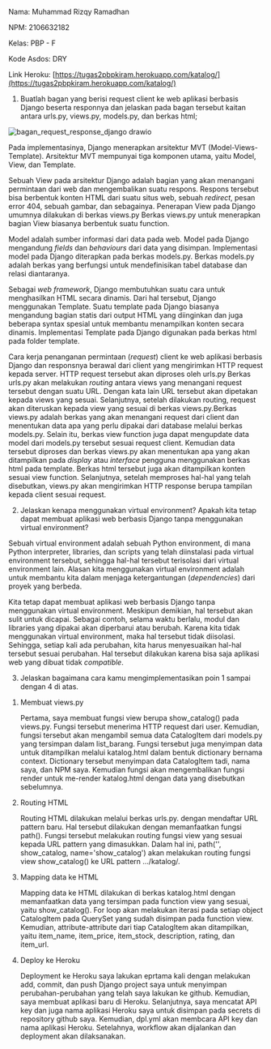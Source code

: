 Nama: Muhammad Rizqy Ramadhan

NPM: 2106632182

Kelas: PBP - F

Kode Asdos: DRY

Link Heroku: [https://tugas2pbpkiram.herokuapp.com/katalog/](https://tugas2pbpkiram.herokuapp.com/katalog/)

1. Buatlah bagan yang berisi request client ke web aplikasi berbasis Django beserta responnya dan jelaskan pada bagan tersebut kaitan antara urls.py, views.py, models.py, dan berkas html;

![bagan_request_response_django drawio](https://user-images.githubusercontent.com/87021641/190053310-3124e853-6d1f-4a38-a2e1-d8bae49013b8.png)

Pada implementasinya, Django menerapkan arsitektur MVT (Model-Views-Template). Arsitektur MVT mempunyai tiga komponen utama, yaitu Model, View, dan Template.

Sebuah View pada arsitektur Django adalah bagian yang akan menangani permintaan dari web dan mengembalikan suatu respons. Respons tersebut bisa berbentuk konten HTML dari suatu situs web, sebuah _redirect_, pesan error 404, sebuah gambar, dan sebagainya. Penerapan View pada Django umumnya dilakukan di berkas views.py Berkas views.py untuk menerapkan bagian View biasanya berbentuk suatu function. 

Model adalah sumber informasi dari data pada web. Model pada Django mengandung _fields_ dan _behaviours_ dari data yang disimpan. Implementasi model pada Django diterapkan pada berkas models.py. Berkas models.py adalah berkas yang berfungsi untuk mendefinisikan tabel database dan relasi diantaranya. 

Sebagai _web framework_, Django membutuhkan suatu cara untuk menghasilkan HTML secara dinamis. Dari hal tersebut, Django menggunakan Template. Suatu template pada Django biasanya mengandung bagian statis dari output HTML yang diinginkan dan juga beberapa syntax spesial untuk membantu menampilkan konten secara dinamis. Implementasi Template pada Django digunakan pada berkas html pada folder template.

Cara kerja penanganan permintaan (_request_) client ke web aplikasi berbasis Django dan responsnya berawal dari client yang mengirimkan HTTP request kepada server. HTTP request tersebut akan diproses oleh urls.py Berkas urls.py akan melakukan _routing_ antara views yang menangani request tersebut dengan suatu URL. Dengan kata lain URL tersebut akan dipetakan kepada views yang sesuai. Selanjutnya, setelah dilakukan routing, request akan diteruskan kepada view yang sesuai di berkas views.py.Berkas views.py adalah berkas yang akan menangani request dari client dan menentukan data apa yang perlu dipakai dari database melalui berkas models.py. Selain itu, berkas view function juga dapat mengupdate data model dari models.py tersebut sesuai request client. Kemudian data tersebut diproses dan berkas views.py akan menentukan apa yang akan ditampilkan pada _display_ atau _interface_ pengguna menggunakan berkas html pada template. Berkas html tersebut juga akan ditampilkan  konten sesuai view function. Selanjutnya, setelah memproses hal-hal yang telah disebutkan, views.py akan mengirimkan HTTP response berupa tampilan kepada client sesuai request.

2. Jelaskan kenapa menggunakan virtual environment? Apakah kita tetap dapat membuat aplikasi web berbasis Django tanpa menggunakan virtual environment?

Sebuah virtual environment adalah sebuah Python environment, di mana Python interpreter, libraries, dan scripts yang telah diinstalasi pada virtual environment tersebut, sehingga hal-hal tersebut terisolasi dari virtual environment lain. Alasan kita menggunakan virtual environment adalah untuk membantu kita dalam menjaga ketergantungan (_dependencies_) dari proyek yang berbeda. 

Kita tetap dapat membuat aplikasi web berbasis Django tanpa menggunakan virtual environment. Meskipun demikian, hal tersebut akan sulit untuk dicapai. Sebagai contoh, selama waktu berlalu, modul dan libraries yang dipakai akan diperbarui atau berubah. Karena kita tidak menggunakan virtual environment, maka hal tersebut tidak diisolasi. Sehingga, setiap kali ada perubahan, kita harus menyesuaikan hal-hal tersebut sesuai perubahan. Hal tersebut dilakukan karena bisa saja aplikasi web yang dibuat tidak _compatible_.

3. Jelaskan bagaimana cara kamu mengimplementasikan poin 1 sampai dengan 4 di atas.

  1) Membuat views.py

     Pertama, saya membuat fungsi view berupa show_catalog() pada views.py. Fungsi tersebut menerima HTTP request dari user. Kemudian, fungsi tersebut akan mengambil semua data CatalogItem dari models.py yang tersimpan dalam list_barang. Fungsi tersebut juga menyimpan data untuk ditampilkan melalui katalog.html dalam bentuk dictionary bernama context. Dictionary tersebut menyimpan data CatalogItem tadi, nama saya, dan NPM saya. Kemudian fungsi akan mengembalikan fungsi render untuk me-render katalog.html dengan data yang disebutkan sebelumnya.
     
  2) Routing HTML
 
     Routing HTML dilakukan melalui berkas urls.py. dengan mendaftar URL pattern baru. Hal tersebut dilakukan dengan memanfaatkan fungsi path(). Fungsi tersebut melakukan routing fungsi view yang sesuai kepada URL pattern yang dimasukkan. Dalam hal ini, path('', show_catalog, name='show_catalog') akan melakukan routing fungsi view show_catalog() ke URL pattern .../katalog/.
    
  3) Mapping data ke HTML
  
     Mapping data ke HTML dilakukan di berkas katalog.html dengan memanfaatkan data yang tersimpan pada function view yang sesuai, yaitu show_catalog(). For loop akan melakukan iterasi pada setiap object CatalogItem pada QuerySet yang sudah disimpan pada function view. Kemudian, attribute-attribute dari tiap CatalogItem akan ditampilkan, yaitu item_name, item_price, item_stock, description, rating, dan item_url.
  
  4) Deploy ke Heroku

     Deployment ke Heroku saya lakukan eprtama kali dengan melakukan add, commit, dan push Django project saya untuk menyimpan perubahan-perubahan yang telah saya lakukan ke github. Kemudian, saya membuat aplikasi baru di Heroku. Selanjutnya, saya mencatat API key dan juga nama aplikasi Heroku saya untuk disimpan pada secrets di repository github saya. Kemudian, dpl.yml akan membcara API key dan nama aplikasi Heroku. Setelahnya, workflow akan dijalankan dan deployment akan dilaksanakan. 
